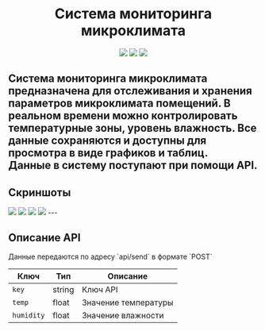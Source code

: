 <h1 align="center">Система мониторинга микроклимата</h1>
<p align="center">
<img src="https://img.shields.io/badge/made%20by-zhichi-brightgreen">
<img src="https://img.shields.io/pypi/pyversions/Django">
<img src="https://img.shields.io/badge/django%20version-4.0-blue">
</p>

Система мониторинга микроклимата предназначена для
отслеживания и хранения параметров микроклимата помещений. В реальном
времени можно контролировать температурные зоны, уровень влажность. Все
данные сохраняются и доступны для просмотра в виде графиков и таблиц.<br>
Данные в систему поступают при помощи API.
---
<h2>Скриншоты</h2>
<img src="https://zhichi57.github.io/microclimate_monitoring_system_1.png">
<img src="https://zhichi57.github.io/microclimate_monitoring_system_2.png">
<img src="https://zhichi57.github.io/microclimate_monitoring_system_3.png">
<img src="https://zhichi57.github.io/microclimate_monitoring_system_4.png">
---
<h2>Описание API</h2>
Данные передаются по адресу `api/send` в формате `POST`

| Ключ       | Тип   | Описание                                              
| ---------- | ------ | ---------------------------------- 
| `key` | string | Ключ API
| `temp` | float | Значение температуры                          
| `humidity` | float | Значение влажности                          